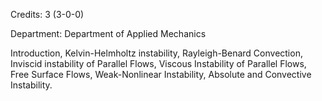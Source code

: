 Credits: 3 (3-0-0)

Department: Department of Applied Mechanics

Introduction, Kelvin-Helmholtz instability, Rayleigh-Benard Convection, Inviscid instability of Parallel Flows, Viscous Instability of Parallel Flows, Free Surface Flows, Weak-Nonlinear Instability, Absolute and Convective Instability.